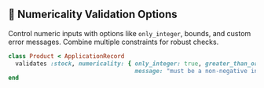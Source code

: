 ## 🔢 Numericality Validation Options
Control numeric inputs with options like `only_integer`, bounds, and custom error messages. Combine multiple constraints for robust checks.

```ruby
class Product < ApplicationRecord
  validates :stock, numericality: { only_integer: true, greater_than_or_equal_to: 0,
                                    message: "must be a non-negative integer" }
end
```
